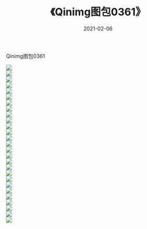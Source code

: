 ﻿---
layout: post
title:  《Qinimg图包0361》
date:   2021-02-06
img: http://imgx.orgx.ga/Qinimg图包/Qinimg图包0361/000.jpg
categories: [美女, 清纯, 唯美]
---

Qinimg图包0361

 ![](http://imgx.orgx.ga/Qinimg图包/Qinimg图包0361/001.jpg) <br>![](http://imgx.orgx.ga/Qinimg图包/Qinimg图包0361/002.jpg) <br>![](http://imgx.orgx.ga/Qinimg图包/Qinimg图包0361/003.jpg) <br>![](http://imgx.orgx.ga/Qinimg图包/Qinimg图包0361/004.jpg) <br>![](http://imgx.orgx.ga/Qinimg图包/Qinimg图包0361/005.jpg) <br>![](http://imgx.orgx.ga/Qinimg图包/Qinimg图包0361/006.jpg) <br>![](http://imgx.orgx.ga/Qinimg图包/Qinimg图包0361/007.jpg) <br>![](http://imgx.orgx.ga/Qinimg图包/Qinimg图包0361/008.jpg) <br>![](http://imgx.orgx.ga/Qinimg图包/Qinimg图包0361/009.jpg) <br>![](http://imgx.orgx.ga/Qinimg图包/Qinimg图包0361/010.jpg) <br>![](http://imgx.orgx.ga/Qinimg图包/Qinimg图包0361/011.jpg) <br>![](http://imgx.orgx.ga/Qinimg图包/Qinimg图包0361/012.jpg) <br>![](http://imgx.orgx.ga/Qinimg图包/Qinimg图包0361/013.jpg) <br>![](http://imgx.orgx.ga/Qinimg图包/Qinimg图包0361/014.jpg) <br>![](http://imgx.orgx.ga/Qinimg图包/Qinimg图包0361/015.jpg) <br>![](http://imgx.orgx.ga/Qinimg图包/Qinimg图包0361/016.jpg) <br>![](http://imgx.orgx.ga/Qinimg图包/Qinimg图包0361/017.jpg) <br>![](http://imgx.orgx.ga/Qinimg图包/Qinimg图包0361/018.jpg) <br>![](http://imgx.orgx.ga/Qinimg图包/Qinimg图包0361/019.jpg) <br>![](http://imgx.orgx.ga/Qinimg图包/Qinimg图包0361/020.jpg) <br>![](http://imgx.orgx.ga/Qinimg图包/Qinimg图包0361/021.jpg) <br>![](http://imgx.orgx.ga/Qinimg图包/Qinimg图包0361/022.jpg) <br>![](http://imgx.orgx.ga/Qinimg图包/Qinimg图包0361/023.jpg) <br>![](http://imgx.orgx.ga/Qinimg图包/Qinimg图包0361/024.jpg) <br>![](http://imgx.orgx.ga/Qinimg图包/Qinimg图包0361/025.jpg) <br>![](http://imgx.orgx.ga/Qinimg图包/Qinimg图包0361/026.jpg) <br>![](http://imgx.orgx.ga/Qinimg图包/Qinimg图包0361/027.jpg) <br>
